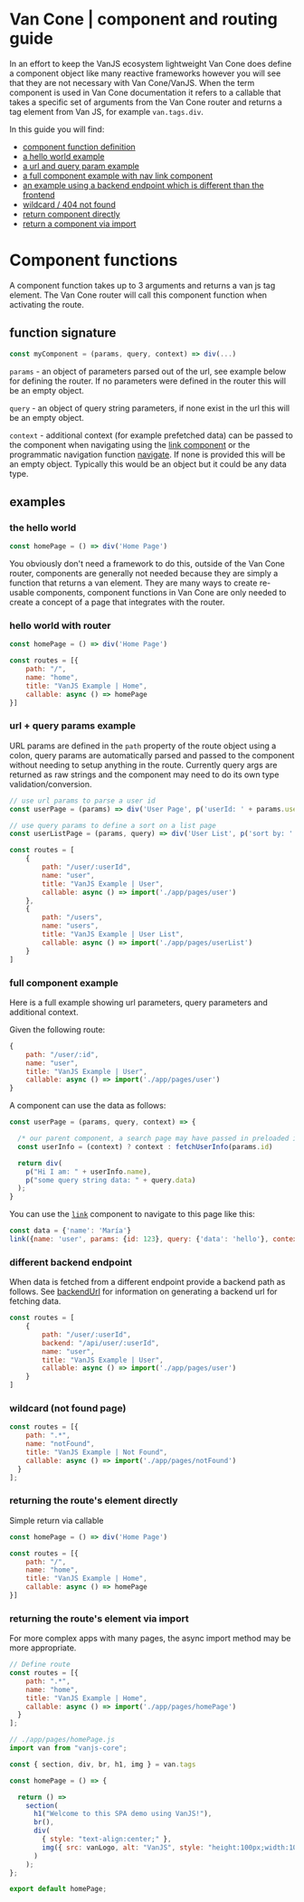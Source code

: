 # Van Cone | component and routing guide

In an effort to keep the VanJS ecosystem lightweight Van Cone does define a component object like many reactive frameworks however you will see that they are not necessary with Van Cone/VanJS. When the term component is used in Van Cone documentation it refers to a callable that takes a specific set of arguments from the Van Cone router and returns a tag element from Van JS, for example `van.tags.div`.

In this guide you will find:

* [component function definition](#function-signature)
* [a hello world example](#hello-world-with-router)
* [a url and query param example](#url--query-params-example)
* [a full component example with nav link component](#full-component-example)
* [an example using a backend endpoint which is different than the frontend](#different-backend-endpoint)
* [wildcard / 404 not found](#wildcard-not-found-page)
* [return component directly](#returning-the-routes-element-directly)
* [return a component via import](#returning-the-routes-element-via-import)

# Component functions

A component function takes up to 3 arguments and returns a van js tag element. The Van Cone router will call this component function when activating the route.

## function signature

```javascript
const myComponent = (params, query, context) => div(...)
```

`params` - an object of parameters parsed out of the url, see example below for defining the router. If no parameters were defined in the router this will be an empty object.

`query` - an object of query string parameters, if none exist in the url this will be an empty object.

`context` - additional context (for example prefetched data) can be passed to the component when navigating using the [link component](./API_REFERENCE.md#linkprops-children) or the programmatic navigation function [navigate](./API_REFERENCE.md#navigateroutename-options). If none is provided this will be an empty object. Typically this would be an object but it could be any data type.

## examples

### the hello world

```javascript
const homePage = () => div('Home Page')
```

You obviously don't need a framework to do this, outside of the Van Cone router, components are generally not needed because they are simply a function that returns a van element. They are many ways to create re-usable components, component functions in Van Cone are only needed to create a concept of a page that integrates with the router.


### hello world with router
```javascript
const homePage = () => div('Home Page')

const routes = [{
    path: "/",
    name: "home",
    title: "VanJS Example | Home",
    callable: async () => homePage
}]
```

### url + query params example
URL params are defined in the `path` property of the route object using a colon, query params are automatically parsed and passed to the component without needing to setup anything in the route. Currently query args are returned as raw strings and the component may need to do its own type validation/conversion.

```javascript
// use url params to parse a user id
const userPage = (params) => div('User Page', p('userId: ' + params.userId))

// use query params to define a sort on a list page
const userListPage = (params, query) => div('User List', p('sort by: ' + query.sort))

const routes = [
    {
        path: "/user/:userId",
        name: "user",
        title: "VanJS Example | User",
        callable: async () => import('./app/pages/user')
    },
    {
        path: "/users",
        name: "users",
        title: "VanJS Example | User List",
        callable: async () => import('./app/pages/userList')
    }
]
```

### full component example
Here is a full example showing url parameters, query parameters and additional context.

Given the following route:
```javascript
{
    path: "/user/:id",
    name: "user",
    title: "VanJS Example | User",
    callable: async () => import('./app/pages/user')
}
```

A component can use the data as follows:
```javascript
const userPage = (params, query, context) => {

  /* our parent component, a search page may have passed in preloaded information via link, if not, we'll fetch it */
  const userInfo = (context) ? context : fetchUserInfo(params.id)

  return div(
    p("Hi I am: " + userInfo.name),
    p("some query string data: " + query.data)
  );
}

```

You can use the [`link`](./API_REFERENCE.md#linkroutename-props-children) component to navigate to this page like this:

```javascript
const data = {'name': 'María'}
link({name: 'user', params: {id: 123}, query: {'data': 'hello'}, context: data}, 'User')
```

### different backend endpoint
When data is fetched from a different endpoint provide a backend path as follows. See [backendUrl](./API_REFERENCE.md#backendurlroutename-params---query) for information on generating a backend url for fetching data.
```javascript
const routes = [
    {
        path: "/user/:userId",
        backend: "/api/user/:userId",
        name: "user",
        title: "VanJS Example | User",
        callable: async () => import('./app/pages/user')
    }
]
```

### wildcard (not found page)
```javascript
const routes = [{
    path: ".*",
    name: "notFound",
    title: "VanJS Example | Not Found",
    callable: async () => import('./app/pages/notFound')
  }
];
```

### returning the route's element directly
Simple return via callable
```javascript
const homePage = () => div('Home Page')

const routes = [{
    path: "/",
    name: "home",
    title: "VanJS Example | Home",
    callable: async () => homePage
}]
```

### returning the route's element via import
For more complex apps with many pages, the async import method may be more appropriate.

```javascript
// Define route
const routes = [{
    path: ".*",
    name: "home",
    title: "VanJS Example | Home",
    callable: async () => import('./app/pages/homePage')
  }
];
```

```javascript
// ./app/pages/homePage.js
import van from "vanjs-core";

const { section, div, br, h1, img } = van.tags

const homePage = () => {

  return () =>
    section(
      h1("Welcome to this SPA demo using VanJS!"),
      br(),
      div(
        { style: "text-align:center;" },
        img({ src: vanLogo, alt: "VanJS", style: "height:100px;width:100px;" })
      )
    );
};

export default homePage;

```
